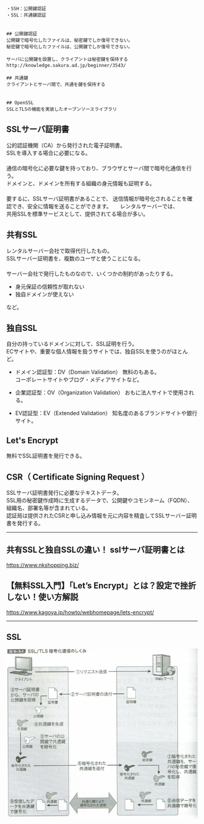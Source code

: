 ```
・SSH：公開鍵認証
・SSL：共通鍵認証


## 公開鍵認証  
公開鍵で暗号化したファイルは、秘密鍵でしか復号できない。
秘密鍵で暗号化したファイルは、公開鍵でしか復号できない。

サーバに公開鍵を設置し、クライアントは秘密鍵を保持する
http://knowledge.sakura.ad.jp/beginner/3543/

## 共通鍵
クライアントとサーバ間で、共通を鍵を保持する


## OpenSSL
SSLとTLSの機能を実装したオープンソースライブラリ
```


## SSLサーバ証明書
公的認証機関（CA）から発行された電子証明書。  
SSLを導入する場合に必要になる。  
　  
通信の暗号化に必要な鍵を持っており、ブラウザとサーバ間で暗号化通信を行う。  
ドメインと、ドメインを所有する組織の身元情報も証明する。  
　  
要するに、SSLサーバ証明書があることで、
送信情報が暗号化されることを確認でき、安全に情報を送ることができます。
　
レンタルサーバーでは、  
共用SSLを標準サービスとして、提供されてる場合が多い。  



## 共有SSL
レンタルサーバー会社で取得代行したもの。  
SSLサーバー証明書を、複数のユーザと使うことになる。  
　  
サーバー会社で発行したものなので、いくつかの制約があったりする。  

 * 身元保証の信頼性が取れない
 * 独自ドメインが使えない

など。



## 独自SSL
自分の持っているドメインに対して、SSL証明を行う。  
ECサイトや、重要な個人情報を扱うサイトでは、独自SSLを使うのがほとんど。

 * ドメイン認証型：DV（Domain Validation）
無料のもある。  
コーポレートサイトやブログ・メディアサイトなど。

 * 企業認証型：OV（Organization Validation）
おもに法人サイトで使用される。

 * EV認証型：EV（Extended Validation）
知名度のあるブランドサイトや銀行サイト。


## Let's Encrypt
無料でSSL証明書を発行できる。


## CSR（ Certificate Signing Request ）
SSLサーバ証明書発行に必要なテキストデータ。  
SSL用の秘密鍵作成時に生成するデータで、公開鍵やコモンネーム（FQDN）、組織名、部署名等が含まれている。  
認証局は提供されたCSRと申し込み情報を元に内容を精査してSSLサーバー証明書を発行する。

_________________________________________________
## 共有SSLと独自SSLの違い！ sslサーバ証明書とは
<https://www.nkshopping.biz/>


## 【無料SSL入門】「Let’s Encrypt」とは？設定で挫折しない！使い方解説
<https://www.kagoya.jp/howto/webhomepage/lets-encrypt/>

_________________________________________________
## SSL
![alt](SSL.png)



